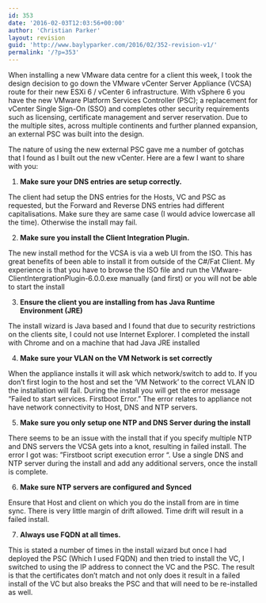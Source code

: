 ```yaml
---
id: 353
date: '2016-02-03T12:03:56+00:00'
author: 'Christian Parker'
layout: revision
guid: 'http://www.baylyparker.com/2016/02/352-revision-v1/'
permalink: '/?p=353'
---
```


When installing a new VMware data centre for a client this week, I took the design decision to go down the VMware vCenter Server Appliance (VCSA) route for their new ESXi 6 / vCenter 6 infrastructure. With vSphere 6 you have the new VMware Platform Services Controller (PSC); a replacement for vCenter Single Sign-On (SSO) and completes other security requirements such as licensing, certificate management and server reservation. Due to the multiple sites, across multiple continents and further planned expansion, an external PSC was built into the design.

The nature of using the new external PSC gave me a number of gotchas that I found as I built out the new vCenter. Here are a few I want to share with you:

1. **Make sure your DNS entries are setup correctly.**

The client had setup the DNS entries for the Hosts, VC and PSC as requested, but the Forward and Reverse DNS entries had different capitalisations. Make sure they are same case (I would advice lowercase all the time). Otherwise the install may fail.

2. **Make sure you install the Client Integration Plugin.**

The new install method for the VCSA is via a web UI from the ISO. This has great benefits of been able to install it from outside of the C#/Fat Client. My experience is that you have to browse the ISO file and run the VMware-ClientIntergrationPlugin-6.0.0.exe manually (and first) or you will not be able to start the install

3. **Ensure the client you are installing from has Java Runtime Environment (JRE)**

The install wizard is Java based and I found that due to security restrictions on the clients site, I could not use Internet Explorer. I completed the install with Chrome and on a machine that had Java JRE installed

4. **Make sure your VLAN on the VM Network is set correctly**

When the appliance installs it will ask which network/switch to add to. If you don’t first login to the host and set the ‘VM Network’ to the correct VLAN ID the installation will fail. During the install you will get the error message “Failed to start services. Firstboot Error.” The error relates to appliance not have network connectivity to Host, DNS and NTP servers.

5. **Make sure you only setup one NTP and DNS Server during the install**

There seems to be an issue with the install that if you specify multiple NTP and DNS servers the VCSA gets into a knot, resulting in failed install. The error I got was: ”Firstboot script execution error “. Use a single DNS and NTP server during the install and add any additional servers, once the install is complete.

6. **Make sure NTP servers are configured and Synced**

Ensure that Host and client on which you do the install from are in time sync. There is very little margin of drift allowed. Time drift will result in a failed install.

7. **Always use FQDN at all times.**

This is stated a number of times in the install wizard but once I had deployed the PSC (Which I used FQDN) and then tried to install the VC, I switched to using the IP address to connect the VC and the PSC. The result is that the certificates don’t match and not only does it result in a failed install of the VC but also breaks the PSC and that will need to be re-installed as well.